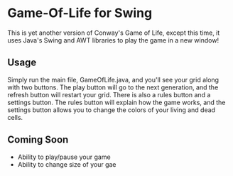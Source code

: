 # Game-Of-Life for Swing
This is yet another version of Conway's Game of Life, except this time, it uses Java's Swing and AWT libraries to play the game in a new window!

## Usage
Simply run the main file, GameOfLife.java, and you'll see your grid along with two buttons. The play button will go to the next generation, and the refresh button will restart your grid. There is also a rules button and a settings button. The rules button will explain how the game works, and the settings button allows you to change the colors of your living and dead cells.

## Coming Soon
- Ability to play/pause your game
- Ability to change size of your gae
